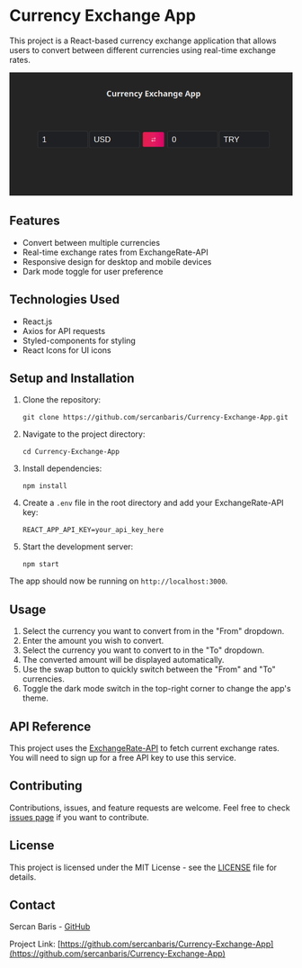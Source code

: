 # Currency Exchange App

This project is a React-based currency exchange application that allows users to convert between different currencies using real-time exchange rates.

![Currency Exchange App Screenshot](https://github.com/sercanbaris/Currency-Exchange-App/blob/main/src/assets/screenshot.png)

## Features

- Convert between multiple currencies
- Real-time exchange rates from ExchangeRate-API
- Responsive design for desktop and mobile devices
- Dark mode toggle for user preference

## Technologies Used

- React.js
- Axios for API requests
- Styled-components for styling
- React Icons for UI icons

## Setup and Installation

1. Clone the repository:
   ```
   git clone https://github.com/sercanbaris/Currency-Exchange-App.git
   ```

2. Navigate to the project directory:
   ```
   cd Currency-Exchange-App
   ```

3. Install dependencies:
   ```
   npm install
   ```

4. Create a `.env` file in the root directory and add your ExchangeRate-API key:
   ```
   REACT_APP_API_KEY=your_api_key_here
   ```

5. Start the development server:
   ```
   npm start
   ```

The app should now be running on `http://localhost:3000`.

## Usage

1. Select the currency you want to convert from in the "From" dropdown.
2. Enter the amount you wish to convert.
3. Select the currency you want to convert to in the "To" dropdown.
4. The converted amount will be displayed automatically.
5. Use the swap button to quickly switch between the "From" and "To" currencies.
6. Toggle the dark mode switch in the top-right corner to change the app's theme.

## API Reference

This project uses the [ExchangeRate-API](https://www.exchangerate-api.com/) to fetch current exchange rates. You will need to sign up for a free API key to use this service.

## Contributing

Contributions, issues, and feature requests are welcome. Feel free to check [issues page](https://github.com/sercanbaris/Currency-Exchange-App/issues) if you want to contribute.

## License

This project is licensed under the MIT License - see the [LICENSE](LICENSE) file for details.

## Contact

Sercan Baris - [GitHub](https://github.com/sercanbaris)

Project Link: [https://github.com/sercanbaris/Currency-Exchange-App](https://github.com/sercanbaris/Currency-Exchange-App)
